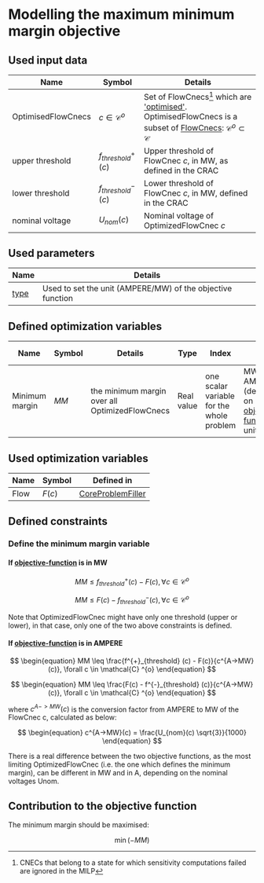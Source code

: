 # Modelling the maximum minimum margin objective

## Used input data

| Name               | Symbol                   | Details                                                                                                                                                                                                                             |
|--------------------|--------------------------|-------------------------------------------------------------------------------------------------------------------------------------------------------------------------------------------------------------------------------------|
| OptimisedFlowCnecs | $c \in \mathcal{C} ^{o}$ | Set of FlowCnecs[^1] which are ['optimised'](/input-data/crac/json.md#optimised-and-monitored-cnecs). OptimisedFlowCnecs is a subset of [FlowCnecs](core-problem-filler.md#used-input-data): $\mathcal{C} ^{o} \subset \mathcal{C}$ |
| upper threshold    | $f^{+}_{threshold} (c)$  | Upper threshold of FlowCnec $c$, in MW, as defined in the CRAC                                                                                                                                                                      |
| lower threshold    | $f^{-}_{threshold} (c)$  | Lower threshold of FlowCnec $c$, in MW, defined in the CRAC                                                                                                                                                                         |
| nominal voltage    | $U_{nom}(c)$             | Nominal voltage of OptimizedFlowCnec $c$                                                                                                                                                                                            |

[^1]: CNECs that belong to a state for which sensitivity computations failed are ignored in the MILP

## Used parameters

| Name                                   | Details |
|----------------------------------------|---|
| [type](/parameters/parameters.md#type) | Used to set the unit (AMPERE/MW) of the objective function |

## Defined optimization variables

| Name | Symbol | Details | Type | Index | Unit | Lower bound | Upper bound |
|---|---|---|---|---|---|---|---|
| Minimum margin | $MM$ | the minimum margin over all OptimizedFlowCnecs | Real value | one scalar variable for the whole problem | MW or AMPERE (depending on [objective-function](/parameters/parameters.md#objective-function-parameters) unit) | $-\infty$ | $+\infty$ |

## Used optimization variables

| Name | Symbol | Defined in                                                                 |
|---|---|----------------------------------------------------------------------------|
| Flow | $F(c)$ | [CoreProblemFiller](core-problem-filler.md#defined-optimization-variables) |

## Defined constraints

### Define the minimum margin variable

#### If [objective-function](/parameters/parameters.md#objective-function-parameters) is in MW

$$
\begin{equation}
MM \leq f^{+}_{threshold} (c) - F(c), \forall c \in \mathcal{C} ^{o}
\end{equation}
$$  

$$
\begin{equation}
MM \leq F(c) - f^{-}_{threshold} (c), \forall c \in \mathcal{C} ^{o}
\end{equation}
$$  

Note that OptimizedFlowCnec might have only one threshold (upper or lower), in that case, only one of the two above constraints is defined.
<br>

#### If [objective-function](/parameters/parameters.md#objective-function-parameters) is in AMPERE

$$
\begin{equation}
MM \leq \frac{f^{+}_{threshold} (c) - F(c)}{c^{A->MW}(c)}, \forall c \in \mathcal{C} ^{o}
\end{equation}
$$  

$$
\begin{equation}
MM \leq \frac{F(c) - f^{-}_{threshold} (c)}{c^{A->MW}(c)}, \forall c \in \mathcal{C} ^{o}
\end{equation}
$$  

where $c^{A->MW}(c)$ is the conversion factor from AMPERE to MW of the FlowCnec c, calculated as below:  

$$
\begin{equation}
c^{A->MW}(c) = \frac{U_{nom}(c) \sqrt{3}}{1000}
\end{equation}
$$

There is a real difference between the two objective functions, as the most limiting OptimizedFlowCnec (i.e. the one which defines the minimum margin), can be different in MW and in A, depending on the nominal voltages Unom.
<br>


## Contribution to the objective function

The minimum margin should be maximised:  

$$
\begin{equation}
\min (-MM)
\end{equation}
$$